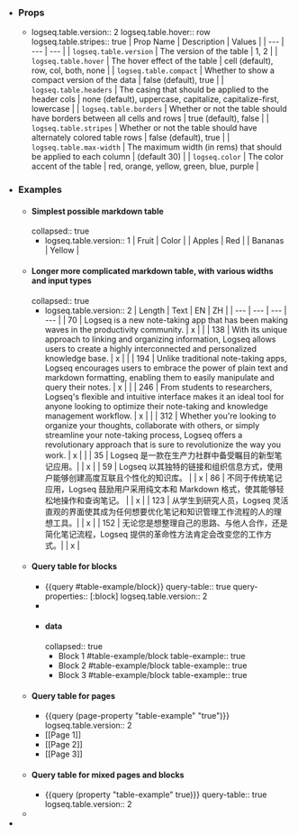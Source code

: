 - ### Props
	- logseq.table.version:: 2
	  logseq.table.hover:: row
	  logseq.table.stripes:: true
	  | Prop Name | Description | Values |
	  | --- | --- | --- |
	  | `logseq.table.version` | The version of the table | 1, 2 |
	  | `logseq.table.hover` | The hover effect of the table | cell (default), row, col, both, none |
	  | `logseq.table.compact` | Whether to show a compact version of the data | false (default), true |
	  | `logseq.table.headers` | The casing that should be applied to the header cols | none (default), uppercase, capitalize, capitalize-first, lowercase |
	  | `logseq.table.borders` | Whether or not the table should have borders between all cells and rows | true (default), false |
	  | `logseq.table.stripes` | Whether or not the table should have alternately colored table rows | false (default), true |
	  | `logseq.table.max-width` | The maximum width (in rems) that should be applied to each column | <any number> (default 30) |
	  | `logseq.color` | The color accent of the table | red, orange, yellow, green, blue, purple |
- ### Examples
	- #### Simplest possible markdown table
	  collapsed:: true
		- logseq.table.version:: 1
		  | Fruit | Color |
		  | Apples | Red |
		  | Bananas | Yellow |
	- #### Longer more complicated markdown table, with various widths and input types
	  collapsed:: true
		- logseq.table.version:: 2
		  | Length | Text | EN | ZH |
		  | --- | --- | --- | --- |
		  | 70 | Logseq is a new note-taking app that has been making waves in the productivity community. | x |  |
		  | 138 | With its unique approach to linking and organizing information, Logseq allows users to create a highly interconnected and personalized knowledge base. | x |  |
		  | 194 | Unlike traditional note-taking apps, Logseq encourages users to embrace the power of plain text and markdown formatting, enabling them to easily manipulate and query their notes. | x |  |
		  | 246 | From students to researchers, Logseq's flexible and intuitive interface makes it an ideal tool for anyone looking to optimize their note-taking and knowledge management workflow. | x |  |
		  | 312 | Whether you're looking to organize your thoughts, collaborate with others, or simply streamline your note-taking process, Logseq offers a revolutionary approach that is sure to revolutionize the way you work. | x |  |
		  | 35 | Logseq 是一款在生产力社群中备受瞩目的新型笔记应用。|  | x |
		  | 59 | Logseq 以其独特的链接和组织信息方式，使用户能够创建高度互联且个性化的知识库。 |  | x | 86 | 不同于传统笔记应用，Logseq 鼓励用户采用纯文本和 Markdown 格式，使其能够轻松地操作和查询笔记。 |  | x |
		  | 123 | 从学生到研究人员，Logseq 灵活直观的界面使其成为任何想要优化笔记和知识管理工作流程的人的理想工具。|  | x |
		  | 152 | 无论您是想整理自己的思路、与他人合作，还是简化笔记流程，Logseq 提供的革命性方法肯定会改变您的工作方式。|  | x |
	- #### Query table for blocks
		- {{query #table-example/block}}
		  query-table:: true
		  query-properties:: [:block]
		  logseq.table.version:: 2
		-
		- #### data
		  collapsed:: true
			- Block 1 #table-example/block
			  table-example:: true
			- Block 2 #table-example/block
			  table-example:: true
			- Block 3 #table-example/block
			  table-example:: true
	- #### Query table for pages
		- {{query (page-property "table-example" "true")}}
		  logseq.table.version:: 2
		- [[Page 1]]
		- [[Page 2]]
		- [[Page 3]]
	- #### Query table for mixed pages and blocks
		- {{query (property "table-example" true)}}
		  query-table:: true
		  logseq.table.version:: 2
	-
-